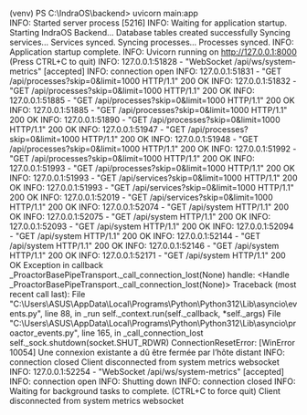(venv) PS C:\IndraOS\backend> uvicorn main:app     
INFO:     Started server process [5216]
INFO:     Waiting for application startup.
Starting IndraOS Backend...
Database tables created successfully
Syncing services...
Services synced.
Syncing processes...
Processes synced.
INFO:     Application startup complete.
INFO:     Uvicorn running on http://127.0.0.1:8000 (Press CTRL+C to quit)
INFO:     127.0.0.1:51828 - "WebSocket /api/ws/system-metrics" [accepted]
INFO:     connection open
INFO:     127.0.0.1:51831 - "GET /api/processes?skip=0&limit=1000 HTTP/1.1" 200 OK
INFO:     127.0.0.1:51832 - "GET /api/processes?skip=0&limit=1000 HTTP/1.1" 200 OK
INFO:     127.0.0.1:51885 - "GET /api/processes?skip=0&limit=1000 HTTP/1.1" 200 OK
INFO:     127.0.0.1:51885 - "GET /api/processes?skip=0&limit=1000 HTTP/1.1" 200 OK
INFO:     127.0.0.1:51890 - "GET /api/processes?skip=0&limit=1000 HTTP/1.1" 200 OK
INFO:     127.0.0.1:51947 - "GET /api/processes?skip=0&limit=1000 HTTP/1.1" 200 OK
INFO:     127.0.0.1:51948 - "GET /api/processes?skip=0&limit=1000 HTTP/1.1" 200 OK
INFO:     127.0.0.1:51992 - "GET /api/processes?skip=0&limit=1000 HTTP/1.1" 200 OK
INFO:     127.0.0.1:51993 - "GET /api/processes?skip=0&limit=1000 HTTP/1.1" 200 OK
INFO:     127.0.0.1:51993 - "GET /api/services?skip=0&limit=1000 HTTP/1.1" 200 OK
INFO:     127.0.0.1:51993 - "GET /api/services?skip=0&limit=1000 HTTP/1.1" 200 OK
INFO:     127.0.0.1:52019 - "GET /api/services?skip=0&limit=1000 HTTP/1.1" 200 OK
INFO:     127.0.0.1:52074 - "GET /api/system HTTP/1.1" 200 OK
INFO:     127.0.0.1:52075 - "GET /api/system HTTP/1.1" 200 OK
INFO:     127.0.0.1:52093 - "GET /api/system HTTP/1.1" 200 OK
INFO:     127.0.0.1:52094 - "GET /api/system HTTP/1.1" 200 OK
INFO:     127.0.0.1:52144 - "GET /api/system HTTP/1.1" 200 OK
INFO:     127.0.0.1:52146 - "GET /api/system HTTP/1.1" 200 OK
INFO:     127.0.0.1:52171 - "GET /api/system HTTP/1.1" 200 OK
Exception in callback _ProactorBasePipeTransport._call_connection_lost(None)
handle: <Handle _ProactorBasePipeTransport._call_connection_lost(None)>
Traceback (most recent call last):
  File "C:\Users\ASUS\AppData\Local\Programs\Python\Python312\Lib\asyncio\events.py", line 88, in _run
    self._context.run(self._callback, *self._args)
  File "C:\Users\ASUS\AppData\Local\Programs\Python\Python312\Lib\asyncio\proactor_events.py", line 165, in _call_connection_lost
    self._sock.shutdown(socket.SHUT_RDWR)
ConnectionResetError: [WinError 10054] Une connexion existante a dû être fermée par l’hôte distant
INFO:     connection closed
Client disconnected from system metrics websocket
INFO:     127.0.0.1:52254 - "WebSocket /api/ws/system-metrics" [accepted]
INFO:     connection open
INFO:     Shutting down
INFO:     connection closed
INFO:     Waiting for background tasks to complete. (CTRL+C to force quit)
Client disconnected from system metrics websocket